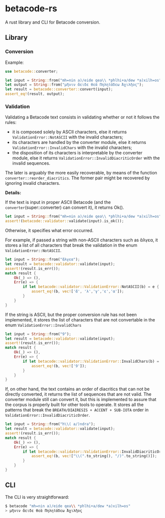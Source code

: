 # betacode-rs

A rust library and CLI for Betacode conversion.

## Library

### Conversion

Example:

```rust
use betacode::converter;

let input = String::from("mh=nin a)/eide qea\\ *phlhi+a/dew *a)xilh=os");
let output = String::from("μῆνιν ἄειδε θεὰ Πηληϊάδεω Ἀχιλῆος");
let result = betacode::converter::convert(input);
assert_eq!(result, output);
```

### Validation

Validating a Betacode text consists in validating whether or not it follows the rules:

- it is composed solely by ASCII characters, else it returns `ValidationError::NotASCII` with the invalid characters;
- its characters are handled by the converter module, else it returns `ValidationError::InvalidChars` with the invalid characters;
- the disposition of its characters is interpretable by the converter module, else it returns `ValidationError::InvalidDiacriticOrder` with the invalid sequences.

The later is arguably the more easily recoverable, by means of the function `converter::reorder_diacritics`.
The former pair might be recovered by ignoring invalid characters.

**Details:**

If the text is input in proper ASCII Betacode (and the `converter`(super::converter) can convert it), it
returns Ok().

```rust
let input = String::from("mh=nin a)/eide qea\\ *phlhi+a/dew *a)xilh=os");
assert!(betacode::validator::validate(input).is_ok());
```

Otherwise, it specifies what error occurred.

For example, if passed a string with non-ASCII characters such as ἄλγεα,
 it stores a list of all characters that break the validation in the enum
 `ValidationError::NotASCII`.
    
 ```rust
 let input = String::from("ἄλγεα");
 let result = betacode::validator::validate(input);
 assert!(result.is_err());
 match result {
     Ok(_) => (),
     Err(e) => {
         if let betacode::validator::ValidationError::NotASCII(b) = e {
             assert_eq!(b, vec!['ἄ', 'λ','γ','ε','α']);
         }
     }
 }
 ```

 If the string is ASCII, but the proper conversion rule has not been implemented, it stores
 the list of characters that are not convertable in the enum `ValidationError::InvalidChars`

```rust
let input = String::from("9");
let result = betacode::validator::validate(input);
assert!(result.is_err());
match result {
    Ok(_) => (),
    Err(e) => {
        if let betacode::validator::ValidationError::InvalidChars(b) = e {
            assert_eq!(b, vec!['9']);
        }
    }
}
```

If, on other hand, the text contains an order of diacritics that can not
be directly converted, it returns the list of sequences that are not valid.
The converter module still can convert it, but this is implemented to assure
that the corpus is properly built for other tools to operate.
It stores all the patterns that break the `BREATH/DIAIRESIS + ACCENT + SUB-IOTA`
order in `ValidationError::InvalidDiacriticOrder`.


 ```rust
 let input = String::from("h\\( a/)ndra");
 let result = betacode::validator::validate(input);
 assert!(result.is_err());
 match result {
     Ok(_) => (),
     Err(e) => {
         if let betacode::validator::ValidationError::InvalidDiacriticOrder(b) = e {
             assert_eq!(b, vec!["\\(".to_string(), "/)".to_string()]);
         }
     }
 }
 ```

## CLI

The CLI is very straightforward:

```bash
$ betacode "mh=nin a)/eide qea\\ *phlhi+a/dew *a)xilh=os"
> μῆνιν ἄειδε θεὰ Πηληϊάδεω Ἀχιλῆος
```
